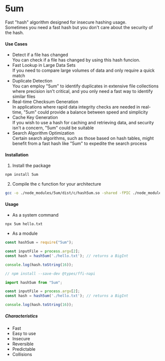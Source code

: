 # 5um
Fast "hash" algorithm designed for insecure hashing usage.  
Sometimes you need a fast hash but you don't care about the security of the hash. 

#### Use Cases
- Detect if a file has changed  
You can check if a file has changed by using this hash funcion.
- Fast Lookup in Large Data Sets    
If you need to compare large volumes of data and only require a quick match  
- Duplicate Detection  
You can employ "5um" to identify duplicates in extensive file collections where precision isn't critical, and you only need a fast way to identify similar files  
- Real-time Checksum Generation  
In applications where rapid data integrity checks are needed in real-time, "5um" could provide a balance between speed and simplicity  
- Cache Key Generation  
If you wish to use a hash for caching and retrieving data, and security isn't a concern, "5um" could be suitable  
- Search Algorithm Optimization  
Certain search algorithms, such as those based on hash tables, might benefit from a fast hash like "5um" to expedite the search process  

#### Installation
1. Install the package
```bash
npm install 5um
```

2. Compile the c function for your architecture
```bash
gcc -o ./node_modules/5um/dist/c/hash5um.so -shared -fPIC ./node_modules/5um/src/c/hash5um.c
```

#### Usage
- As a system command  

```bash
npx 5um hello.txt
```

- As a module
```javascript
const hash5um = require("5um");

const inputFile = process.argv[2];
const hash = hash5um('./hello.txt'); // returns a BigInt

console.log(hash.toString(16));
```


```typescript
// npm install --save-dev @types/ffi-napi

import hash5um from "5um";

const inputFile = process.argv[2];
const hash = hash5um('./hello.txt'); // returns a BigInt

console.log(hash.toString(16));
```

##### Characteristics
- Fast
- Easy to use
- Insecure
- Reversible
- Predictable
- Collisions
